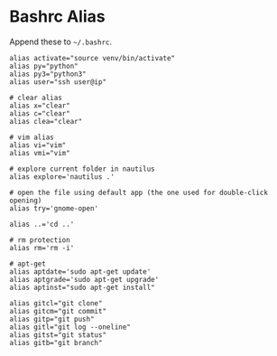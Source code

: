 # Bashrc Alias

Append these to `~/.bashrc`.

    alias activate="source venv/bin/activate"
    alias py="python"
    alias py3="python3"
    alias user="ssh user@ip"
    
    # clear alias
    alias x="clear"
    alias c="clear"
    alias clea="clear"

    # vim alias
    alias vi="vim"
    alias vmi="vim"
    
    # explore current folder in nautilus
    alias explore='nautilus .'
    
    # open the file using default app (the one used for double-click opening)
    alias try='gnome-open'

    alias ..='cd ..'
    
    # rm protection
    alias rm='rm -i'

    # apt-get
    alias aptdate='sudo apt-get update'    
    alias aptgrade='sudo apt-get upgrade'    
    alias aptinst="sudo apt-get install"
    
    alias gitcl="git clone"
    alias gitcm="git commit"
    alias gitp="git push"
    alias gitl="git log --oneline"
    alias gitst="git status"
    alias gitb="git branch"

